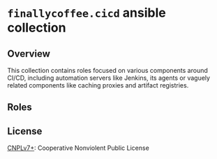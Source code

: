 # `finallycoffee.cicd` ansible collection

## Overview

This collection contains roles focused on various components around CI/CD, including
automation servers like Jenkins, its agents or vaguely related components like caching
proxies and artifact registries.

## Roles

## License

[CNPLv7+](LICENSE.md): Cooperative Nonviolent Public License
